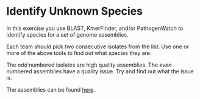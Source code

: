 # Identify Unknown Species

In this exercise you use BLAST, KmerFinder, and/or PathogenWatch to identify
species for a set of genome assemblies.

Each team should pick two consecutive isolates from the list.  Use one or
more of the above tools to find out what species they are.

The *odd* numbered isolates are high quality assemblies.  The *even* numbered
assemblies have a quality issue.  Try and find out what the issue is.

The assemblies can be found [here](https://zwets.it/course/malawi/identify).

